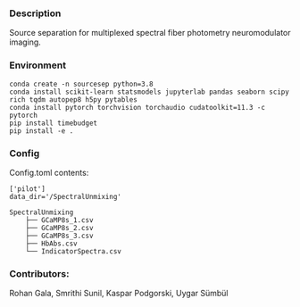 ### Description

Source separation for multiplexed spectral fiber photometry neuromodulator imaging.

### Environment
```
conda create -n sourcesep python=3.8
conda install scikit-learn statsmodels jupyterlab pandas seaborn scipy rich tqdm autopep8 h5py pytables
conda install pytorch torchvision torchaudio cudatoolkit=11.3 -c pytorch
pip install timebudget
pip install -e .
```

### Config
Config.toml contents:
```
['pilot']
data_dir='/SpectralUnmixing'
```

```
SpectralUnmixing
    ├── GCaMP8s_1.csv
    ├── GCaMP8s_2.csv
    ├── GCaMP8s_3.csv
    ├── HbAbs.csv
    └── IndicatorSpectra.csv 
```

### Contributors:
Rohan Gala, Smrithi Sunil, Kaspar Podgorski, Uygar Sümbül